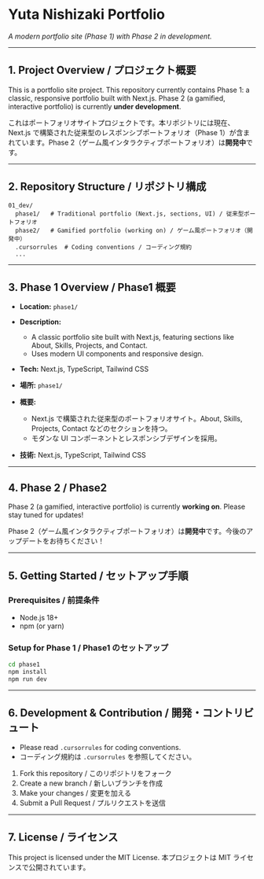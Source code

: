 # Yuta Nishizaki Portfolio

_A modern portfolio site (Phase 1) with Phase 2 in development._

---

## 1. Project Overview / プロジェクト概要

This is a portfolio site project. This repository currently contains Phase 1: a classic, responsive portfolio built with Next.js. Phase 2 (a gamified, interactive portfolio) is currently **under development**.

これはポートフォリオサイトプロジェクトです。本リポジトリには現在、Next.js で構築された従来型のレスポンシブポートフォリオ（Phase 1）が含まれています。Phase 2（ゲーム風インタラクティブポートフォリオ）は**開発中**です。

---

## 2. Repository Structure / リポジトリ構成

```
01_dev/
  phase1/   # Traditional portfolio (Next.js, sections, UI) / 従来型ポートフォリオ
  phase2/   # Gamified portfolio (working on) / ゲーム風ポートフォリオ（開発中）
  .cursorrules  # Coding conventions / コーディング規約
  ...
```

---

## 3. Phase 1 Overview / Phase1 概要

- **Location:** `phase1/`
- **Description:**
  - A classic portfolio site built with Next.js, featuring sections like About, Skills, Projects, and Contact.
  - Uses modern UI components and responsive design.
- **Tech:** Next.js, TypeScript, Tailwind CSS

- **場所:** `phase1/`
- **概要:**
  - Next.js で構築された従来型のポートフォリオサイト。About, Skills, Projects, Contact などのセクションを持つ。
  - モダンな UI コンポーネントとレスポンシブデザインを採用。
- **技術:** Next.js, TypeScript, Tailwind CSS

---

## 4. Phase 2 / Phase2

Phase 2 (a gamified, interactive portfolio) is currently **working on**. Please stay tuned for updates!

Phase 2（ゲーム風インタラクティブポートフォリオ）は**開発中**です。今後のアップデートをお待ちください！

---

## 5. Getting Started / セットアップ手順

### Prerequisites / 前提条件

- Node.js 18+
- npm (or yarn)

### Setup for Phase 1 / Phase1 のセットアップ

```bash
cd phase1
npm install
npm run dev
```

---

## 6. Development & Contribution / 開発・コントリビュート

- Please read `.cursorrules` for coding conventions.
- コーディング規約は `.cursorrules` を参照してください。

1. Fork this repository / このリポジトリをフォーク
2. Create a new branch / 新しいブランチを作成
3. Make your changes / 変更を加える
4. Submit a Pull Request / プルリクエストを送信

---

## 7. License / ライセンス

This project is licensed under the MIT License.
本プロジェクトは MIT ライセンスで公開されています。
